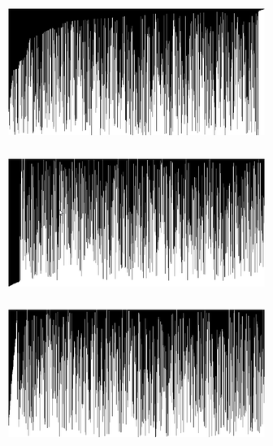 <h1 align="center">
    <img alt="Bubble Sort" title="Bubble Sort" src="./gifs/BubbleSort.gif" />
</h1>
<h1 align="center">
    <img alt="Selection Sort" title="Selection Sort" src="./gifs/SelectionSort.gif" />
</h1>
<h1 align="center">
    <img alt="Insertion Sort" title="Insertion Sort" src="./gifs/InsertionSort.gif" />
</h1>